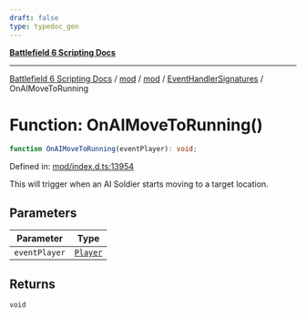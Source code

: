 ```yaml
---
draft: false
type: typedoc_gen
---
```


[**Battlefield 6 Scripting Docs**](../../../../_index.md)

***

[Battlefield 6 Scripting Docs](../../../../_index.md) / [mod](../../../_index.md) / [mod](../../_index.md) / [EventHandlerSignatures](../_index.md) / OnAIMoveToRunning

# Function: OnAIMoveToRunning()

```ts
function OnAIMoveToRunning(eventPlayer): void;
```

Defined in: [mod/index.d.ts:13954](https://github.com/battlefield-portal-community/portal-docs/blob/6d87e21c5922a3efb03c634dbe98e5fe6e797672/generators/santiago/mod/index.d.ts#L13954)

This will trigger when an AI Soldier starts moving to a target location.

## Parameters

| Parameter | Type |
| ------ | ------ |
| `eventPlayer` | [`Player`](../../Player/_index.md) |

## Returns

`void`
